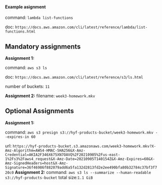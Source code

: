 #### Example asignment

command: `lambda list-functions`

doc: `https://docs.aws.amazon.com/cli/latest/reference/lambda/list-functions.html`

## Mandatory assignments

**Assignment 1:**

command: `aws s3 ls`

doc: `https://docs.aws.amazon.com/cli/latest/reference/s3/ls.html`

number of buckets: `11`

**Assignment 2:**
filename: `week3-homework.mkv`

## Optional Assignments

**Assignment 1:**

command: `aws s3 presign s3://hyf-products-bucket/week3-homework.mkv --expires-in 60`

url: `https://hyf-products-bucket.s3.amazonaws.com/week3-homework.mkv?X-Amz-Algorithm=AWS4-HMAC-SHA256&X-Amz-Credential=AKIA2F346X675XN7OAVQ%2F20210905%2Fus-east-1%2Fs3%2Faws4_request&X-Amz-Date=20210905T140154Z&X-Amz-Expires=60&X-Amz-SignedHeaders=host&X-Amz-Signature=36f46986f882079add6a5fa132d2813fd2e2ee490bfa80b32784c37bf3f720c0`
**Assignment 2:**
command: `aws s3 ls --summarize --human-readable s3://hyf-products-bucket`
total size:`1.1 GiB`

